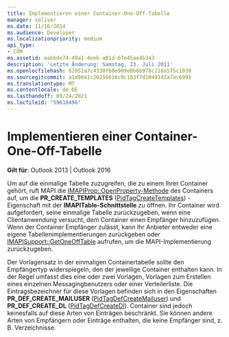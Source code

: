 ```yaml
---
title: Implementieren einer Container-One-Off-Tabelle
manager: soliver
ms.date: 11/16/2014
ms.audience: Developer
ms.localizationpriority: medium
api_type:
- COM
ms.assetid: eabbde74-49a1-4eeb-a01d-67e45ae4b343
description: 'Letzte Änderung: Samstag, 23. Juli 2011'
ms.openlocfilehash: 62951a7c4330fb8e909e0b6b978c210a5f5c1938
ms.sourcegitcommit: a1d9041c20256616c9c183f7d1049142a7ac6991
ms.translationtype: MT
ms.contentlocale: de-DE
ms.lasthandoff: 09/24/2021
ms.locfileid: "59610496"
---
```

# <a name="implementing-a-container-one-off-table"></a>Implementieren einer Container-One-Off-Tabelle

  
  
**Gilt für**: Outlook 2013 | Outlook 2016 
  
Um auf die einmalige Tabelle zuzugreifen, die zu einem Ihrer Container gehört, ruft MAPI die [IMAPIProp::OpenProperty-Methode](imapiprop-openproperty.md) des Containers auf, um die **PR_CREATE_TEMPLATES** ([PidTagCreateTemplates](pidtagcreatetemplates-canonical-property.md)) -Eigenschaft mit der **IMAPITable-Schnittstelle** zu öffnen. Ihr Container wird aufgefordert, seine einmalige Tabelle zurückzugeben, wenn eine Clientanwendung versucht, dem Container einen Empfänger hinzuzufügen. Wenn der Container Empfänger zulässt, kann Ihr Anbieter entweder eine eigene Tabellenimplementierungen zurückgeben oder [IMAPISupport::GetOneOffTable](imapisupport-getoneofftable.md) aufrufen, um die MAPI-Implementierung zurückzugeben. 
  
Der Vorlagensatz in der einmaligen Containertabelle sollte den Empfängertyp widerspiegeln, den der jeweilige Container enthalten kann. In der Regel umfasst dies eine oder zwei Vorlagen, Vorlagen zum Erstellen eines einzelnen Messagingbenutzers oder einer Verteilerliste. Die Eintragsbezeichner für diese Vorlagen befinden sich in den Eigenschaften **PR_DEF_CREATE_MAILUSER** ([PidTagDefCreateMailuser](pidtagdefcreatemailuser-canonical-property.md)) und **PR_DEF_CREATE_DL** ([PidTagDefCreateDl](pidtagdefcreatedl-canonical-property.md)). Container sind jedoch keinesfalls auf diese Arten von Einträgen beschränkt. Sie können andere Arten von Empfängern oder Einträge enthalten, die keine Empfänger sind, z. B. Verzeichnisse. 
  

